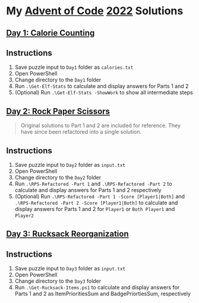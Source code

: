 # My [Advent of Code](https://adventofcode.com/) [2022](https://adventofcode.com/2022) Solutions
## [Day 1: Calorie Counting](https://adventofcode.com/2022/day/1) 
## Instructions
1. Save puzzle input to `Day1` folder as `calories.txt`
1. Open PowerShell
1. Change directory to the `Day1` folder
1. Run `.\Get-Elf-Stats` to calculate and display answers for Parts 1 and 2
1. (Optional) Run  `.\Get-Elf-Stats -ShowWork` to show all intermediate steps
## [Day 2: Rock Paper Scissors](https://adventofcode.com/2022/day/2) 
> Original solutions to Part 1 and 2 are included for reference. They have since been refactored into a single solution.
## Instructions
1. Save puzzle input to `Day2` folder as `input.txt`
1. Open PowerShell
1. Change directory to the `Day2` folder
1. Run `.\RPS-Refactored -Part 1` and `.\RPS-Refactored -Part 2` to calculate and display answers for Parts 1 and 2 respectively
1. (Optional) Run `.\RPS-Refactored -Part 1 -Score [Player1|Both]` and `.\RPS-Refactored -Part 2 -Score [Player1|Both]` to calculate and display answers for Parts 1 and 2 for `Player1` or `Both Player1` and `Player2` 
## [Day 3: Rucksack Reorganization](https://adventofcode.com/2022/day/3) 
## Instructions
1. Save puzzle input to `Day3` folder as `input.txt`
1. Open PowerShell
1. Change directory to the `Day3` folder
1. Run `.\Get-Rucksack-Items.ps1` to calculate and display answers for Parts 1 and 2 as ItemPrioritiesSum and BadgePriortiesSum, respectively